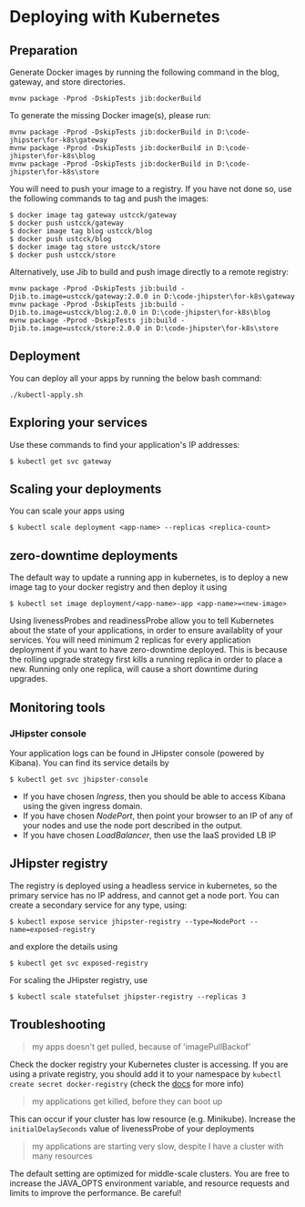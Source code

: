 # Deploying with Kubernetes

## Preparation
Generate Docker images by running the following command
in the blog, gateway, and store directories.
```
mvnw package -Pprod -DskipTests jib:dockerBuild
```

To generate the missing Docker image(s), please run:
```
mvnw package -Pprod -DskipTests jib:dockerBuild in D:\code-jhipster\for-k8s\gateway
mvnw package -Pprod -DskipTests jib:dockerBuild in D:\code-jhipster\for-k8s\blog
mvnw package -Pprod -DskipTests jib:dockerBuild in D:\code-jhipster\for-k8s\store
```

You will need to push your image to a registry. If you have not done so, use the following commands to tag and push the images:

```
$ docker image tag gateway ustcck/gateway
$ docker push ustcck/gateway
$ docker image tag blog ustcck/blog
$ docker push ustcck/blog
$ docker image tag store ustcck/store
$ docker push ustcck/store
```

Alternatively, use Jib to build and push image directly to a remote registry:
```
mvnw package -Pprod -DskipTests jib:build -Djib.to.image=ustcck/gateway:2.0.0 in D:\code-jhipster\for-k8s\gateway
mvnw package -Pprod -DskipTests jib:build -Djib.to.image=ustcck/blog:2.0.0 in D:\code-jhipster\for-k8s\blog
mvnw package -Pprod -DskipTests jib:build -Djib.to.image=ustcck/store:2.0.0 in D:\code-jhipster\for-k8s\store
```

## Deployment

You can deploy all your apps by running the below bash command:

```
./kubectl-apply.sh
```


## Exploring your services

Use these commands to find your application's IP addresses:

```
$ kubectl get svc gateway
```

## Scaling your deployments

You can scale your apps using

```
$ kubectl scale deployment <app-name> --replicas <replica-count>
```

## zero-downtime deployments

The default way to update a running app in kubernetes, is to deploy a new image tag to your docker registry and then deploy it using

```
$ kubectl set image deployment/<app-name>-app <app-name>=<new-image>
```

Using livenessProbes and readinessProbe allow you to tell Kubernetes about the state of your applications, in order to ensure availablity of your services. You will need minimum 2 replicas for every application deployment if you want to have zero-downtime deployed. This is because the rolling upgrade strategy first kills a running replica in order to place a new. Running only one replica, will cause a short downtime during upgrades.

## Monitoring tools

### JHipster console

Your application logs can be found in JHipster console (powered by Kibana). You can find its service details by

```
$ kubectl get svc jhipster-console
```

- If you have chosen _Ingress_, then you should be able to access Kibana using the given ingress domain.
- If you have chosen _NodePort_, then point your browser to an IP of any of your nodes and use the node port described in the output.
- If you have chosen _LoadBalancer_, then use the IaaS provided LB IP

## JHipster registry

The registry is deployed using a headless service in kubernetes, so the primary service has no IP address, and cannot get a node port. You can create a secondary service for any type, using:

```
$ kubectl expose service jhipster-registry --type=NodePort --name=exposed-registry
```

and explore the details using

```
$ kubectl get svc exposed-registry
```

For scaling the JHipster registry, use

```
$ kubectl scale statefulset jhipster-registry --replicas 3
```

## Troubleshooting

> my apps doesn't get pulled, because of 'imagePullBackof'

Check the docker registry your Kubernetes cluster is accessing. If you are using a private registry, you should add it to your namespace by `kubectl create secret docker-registry` (check the [docs](https://kubernetes.io/docs/tasks/configure-pod-container/pull-image-private-registry/) for more info)

> my applications get killed, before they can boot up

This can occur if your cluster has low resource (e.g. Minikube). Increase the `initialDelaySeconds` value of livenessProbe of your deployments

> my applications are starting very slow, despite I have a cluster with many resources

The default setting are optimized for middle-scale clusters. You are free to increase the JAVA_OPTS environment variable, and resource requests and limits to improve the performance. Be careful!
